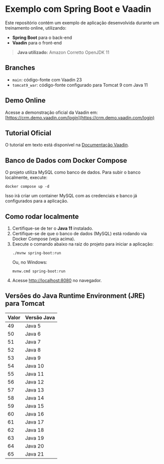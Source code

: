 # Exemplo com Spring Boot e Vaadin

Este repositório contém um exemplo de aplicação desenvolvida durante um treinamento online, utilizando:
- **Spring Boot** para o back-end
- **Vaadin** para o front-end

> **Java utilizado:** Amazon Corretto OpenJDK 11

## Branches

- `main`: código-fonte com Vaadin 23
- `tomcat9_war`: código-fonte configurado para Tomcat 9 com Java 11

## Demo Online
Acesse a demonstração oficial da Vaadin em: [https://crm.demo.vaadin.com/login](https://crm.demo.vaadin.com/login)

## Tutorial Oficial
O tutorial em texto está disponível na [Documentação Vaadin](https://vaadin.com/docs/latest/flow/tutorials/in-depth-course).


## Banco de Dados com Docker Compose
O projeto utiliza MySQL como banco de dados. Para subir o banco localmente, execute:

```
docker compose up -d
```

Isso irá criar um container MySQL com as credenciais e banco já configurados para a aplicação.

## Como rodar localmente
1. Certifique-se de ter o **Java 11** instalado.
2. Certifique-se de que o banco de dados (MySQL) está rodando via Docker Compose (veja acima).
3. Execute o comando abaixo na raiz do projeto para iniciar a aplicação:
   ```
   ./mvnw spring-boot:run
   ```
   Ou, no Windows:
   ```
   mvnw.cmd spring-boot:run
   ```
4. Acesse [http://localhost:8080](http://localhost:8080) no navegador.

## Versões do Java Runtime Environment (JRE) para Tomcat
| Valor | Versão Java |
|-------|-------------|
| 49    | Java 5      |
| 50    | Java 6      |
| 51    | Java 7      |
| 52    | Java 8      |
| 53    | Java 9      |
| 54    | Java 10     |
| 55    | Java 11     |
| 56    | Java 12     |
| 57    | Java 13     |
| 58    | Java 14     |
| 59    | Java 15     |
| 60    | Java 16     |
| 61    | Java 17     |
| 62    | Java 18     |
| 63    | Java 19     |
| 64    | Java 20     |
| 65    | Java 21     |
